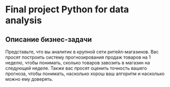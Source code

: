 # Final project Python for data analysis

## Описание бизнес-задачи

Представьте, что вы аналитик в крупной сети ритейл-магазинов. Вас просят построить систему прогнозирования продаж товаров на 1 неделю, чтобы понимать, сколько товаров завозить в магазин на следующей неделе. Также вас просят оценить точность вашего прогноза, чтобы понимать, насколько хорош ваш алгоритм и насколько можно ему доверять.